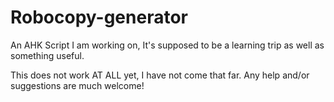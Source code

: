 # Robocopy-generator
An AHK Script I am working on, It's supposed to be a learning trip as well as something useful.

This does not work AT ALL yet, I have not come that far.
Any help and/or suggestions are much welcome!
